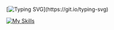 [![Typing SVG](https://readme-typing-svg.demolab.com?font=Fira+Code&duration=3000&pause=1000&color=143E7E&background=C7FDFF&center=true&vCenter=true&random=true&width=435&lines=Currently+learning+Full-Stack+!!!)](https://git.io/typing-svg)

[![My Skills](https://skillicons.dev/icons?i=js,ts,html,css,react,tailwind,bootstrap,nodejs,postgres)](https://skillicons.dev)

<!--
**s-wongtanatip/s-wongtanatip** is a ✨ _special_ ✨ repository because its `README.md` (this file) appears on your GitHub profile.

Here are some ideas to get you started:

- 🔭 I’m currently working on ...
- 🌱 I’m currently learning ...
- 👯 I’m looking to collaborate on ...
- 🤔 I’m looking for help with ...
- 💬 Ask me about ...
- 📫 How to reach me: ...
- 😄 Pronouns: ...
- ⚡ Fun fact: ...
-->
